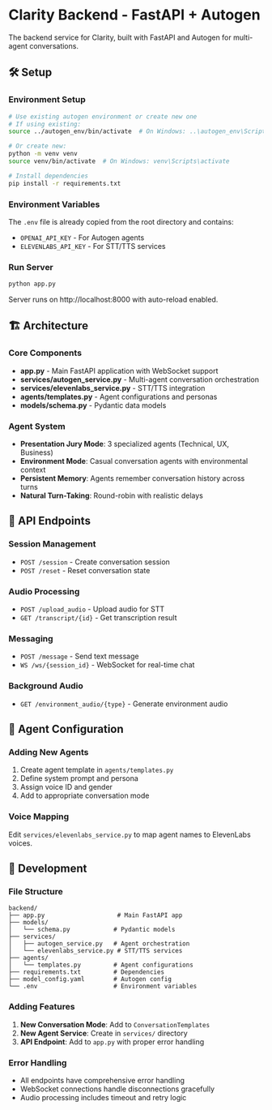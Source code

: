 # Clarity Backend - FastAPI + Autogen

The backend service for Clarity, built with FastAPI and Autogen for multi-agent conversations.

## 🛠️ Setup

### Environment Setup
```bash
# Use existing autogen environment or create new one
# If using existing:
source ../autogen_env/bin/activate  # On Windows: ..\autogen_env\Scripts\activate

# Or create new:
python -m venv venv
source venv/bin/activate  # On Windows: venv\Scripts\activate

# Install dependencies
pip install -r requirements.txt
```

### Environment Variables
The `.env` file is already copied from the root directory and contains:
- `OPENAI_API_KEY` - For Autogen agents
- `ELEVENLABS_API_KEY` - For STT/TTS services

### Run Server
```bash
python app.py
```

Server runs on http://localhost:8000 with auto-reload enabled.

## 🏗️ Architecture

### Core Components
- **app.py** - Main FastAPI application with WebSocket support
- **services/autogen_service.py** - Multi-agent conversation orchestration
- **services/elevenlabs_service.py** - STT/TTS integration
- **agents/templates.py** - Agent configurations and personas
- **models/schema.py** - Pydantic data models

### Agent System
- **Presentation Jury Mode**: 3 specialized agents (Technical, UX, Business)
- **Environment Mode**: Casual conversation agents with environmental context
- **Persistent Memory**: Agents remember conversation history across turns
- **Natural Turn-Taking**: Round-robin with realistic delays

## 🔌 API Endpoints

### Session Management
- `POST /session` - Create conversation session
- `POST /reset` - Reset conversation state

### Audio Processing
- `POST /upload_audio` - Upload audio for STT
- `GET /transcript/{id}` - Get transcription result

### Messaging
- `POST /message` - Send text message
- `WS /ws/{session_id}` - WebSocket for real-time chat

### Background Audio
- `GET /environment_audio/{type}` - Generate environment audio

## 🤖 Agent Configuration

### Adding New Agents
1. Create agent template in `agents/templates.py`
2. Define system prompt and persona
3. Assign voice ID and gender
4. Add to appropriate conversation mode

### Voice Mapping
Edit `services/elevenlabs_service.py` to map agent names to ElevenLabs voices.

## 🔧 Development

### File Structure
```
backend/
├── app.py                    # Main FastAPI app
├── models/
│   └── schema.py            # Pydantic models
├── services/
│   ├── autogen_service.py   # Agent orchestration
│   └── elevenlabs_service.py # STT/TTS services
├── agents/
│   └── templates.py         # Agent configurations
├── requirements.txt         # Dependencies
├── model_config.yaml        # Autogen config
└── .env                     # Environment variables
```

### Adding Features
1. **New Conversation Mode**: Add to `ConversationTemplates`
2. **New Agent Service**: Create in `services/` directory
3. **API Endpoint**: Add to `app.py` with proper error handling

### Error Handling
- All endpoints have comprehensive error handling
- WebSocket connections handle disconnections gracefully
- Audio processing includes timeout and retry logic